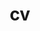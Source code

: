 ---
layout: cv
permalink: /cv/
title: cv
nav: false
nav_order: 5
cv_pdf: cv.pdf
toc:
  sidebar: left
---